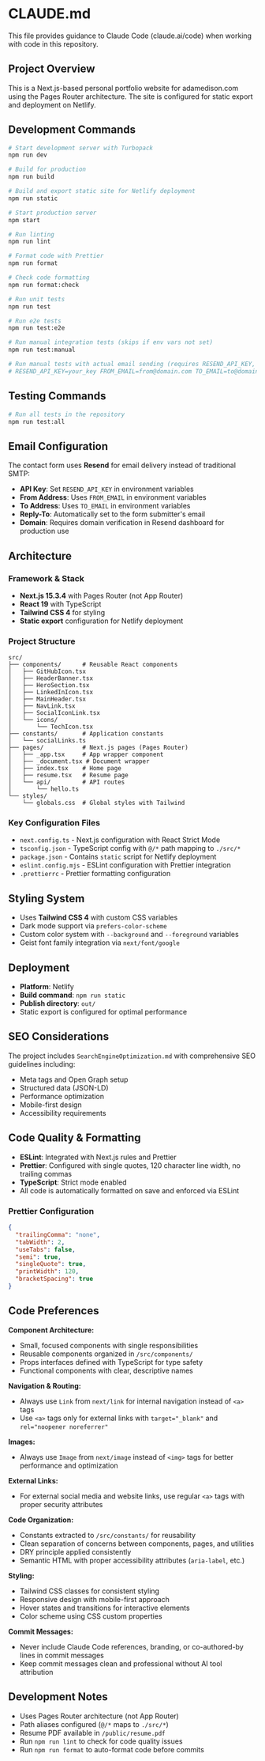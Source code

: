 # CLAUDE.md

This file provides guidance to Claude Code (claude.ai/code) when working with code in this repository.

## Project Overview

This is a Next.js-based personal portfolio website for adamedison.com using the Pages Router architecture. The site is configured for static export and deployment on Netlify.

## Development Commands

```bash
# Start development server with Turbopack
npm run dev

# Build for production
npm run build

# Build and export static site for Netlify deployment
npm run static

# Start production server
npm start

# Run linting
npm run lint

# Format code with Prettier
npm run format

# Check code formatting
npm run format:check

# Run unit tests
npm run test

# Run e2e tests
npm run test:e2e

# Run manual integration tests (skips if env vars not set)
npm run test:manual

# Run manual tests with actual email sending (requires RESEND_API_KEY, FROM_EMAIL, TO_EMAIL)
# RESEND_API_KEY=your_key FROM_EMAIL=from@domain.com TO_EMAIL=to@domain.com npm run test:manual
```

## Testing Commands

```bash
# Run all tests in the repository
npm run test:all
```

## Email Configuration

The contact form uses **Resend** for email delivery instead of traditional SMTP:

- **API Key**: Set `RESEND_API_KEY` in environment variables
- **From Address**: Uses `FROM_EMAIL` in environment variables
- **To Address**: Uses `TO_EMAIL` in environment variables
- **Reply-To**: Automatically set to the form submitter's email
- **Domain**: Requires domain verification in Resend dashboard for production use

## Architecture

### Framework & Stack

- **Next.js 15.3.4** with Pages Router (not App Router)
- **React 19** with TypeScript
- **Tailwind CSS 4** for styling
- **Static export** configuration for Netlify deployment

### Project Structure

```
src/
├── components/      # Reusable React components
│   ├── GitHubIcon.tsx
│   ├── HeaderBanner.tsx
│   ├── HeroSection.tsx
│   ├── LinkedInIcon.tsx
│   ├── MainHeader.tsx
│   ├── NavLink.tsx
│   ├── SocialIconLink.tsx
│   └── icons/
│       └── TechIcon.tsx
├── constants/       # Application constants
│   └── socialLinks.ts
├── pages/           # Next.js pages (Pages Router)
│   ├── _app.tsx     # App wrapper component
│   ├── _document.tsx # Document wrapper
│   ├── index.tsx    # Home page
│   ├── resume.tsx   # Resume page
│   └── api/         # API routes
│       └── hello.ts
└── styles/
    └── globals.css  # Global styles with Tailwind
```

### Key Configuration Files

- `next.config.ts` - Next.js configuration with React Strict Mode
- `tsconfig.json` - TypeScript config with `@/*` path mapping to `./src/*`
- `package.json` - Contains `static` script for Netlify deployment
- `eslint.config.mjs` - ESLint configuration with Prettier integration
- `.prettierrc` - Prettier formatting configuration

## Styling System

- Uses **Tailwind CSS 4** with custom CSS variables
- Dark mode support via `prefers-color-scheme`
- Custom color system with `--background` and `--foreground` variables
- Geist font family integration via `next/font/google`

## Deployment

- **Platform**: Netlify
- **Build command**: `npm run static`
- **Publish directory**: `out/`
- Static export is configured for optimal performance

## SEO Considerations

The project includes `SearchEngineOptimization.md` with comprehensive SEO guidelines including:

- Meta tags and Open Graph setup
- Structured data (JSON-LD)
- Performance optimization
- Mobile-first design
- Accessibility requirements

## Code Quality & Formatting

- **ESLint**: Integrated with Next.js rules and Prettier
- **Prettier**: Configured with single quotes, 120 character line width, no trailing commas
- **TypeScript**: Strict mode enabled
- All code is automatically formatted on save and enforced via ESLint

### Prettier Configuration

```json
{
  "trailingComma": "none",
  "tabWidth": 2,
  "useTabs": false,
  "semi": true,
  "singleQuote": true,
  "printWidth": 120,
  "bracketSpacing": true
}
```

## Code Preferences

**Component Architecture:**

- Small, focused components with single responsibilities
- Reusable components organized in `/src/components/`
- Props interfaces defined with TypeScript for type safety
- Functional components with clear, descriptive names

**Navigation & Routing:**

- Always use `Link` from `next/link` for internal navigation instead of `<a>` tags
- Use `<a>` tags only for external links with `target="_blank"` and `rel="noopener noreferrer"`

**Images:**

- Always use `Image` from `next/image` instead of `<img>` tags for better performance and optimization

**External Links:**

- For external social media and website links, use regular `<a>` tags with proper security attributes

**Code Organization:**

- Constants extracted to `/src/constants/` for reusability
- Clean separation of concerns between components, pages, and utilities
- DRY principle applied consistently
- Semantic HTML with proper accessibility attributes (`aria-label`, etc.)

**Styling:**

- Tailwind CSS classes for consistent styling
- Responsive design with mobile-first approach
- Hover states and transitions for interactive elements
- Color scheme using CSS custom properties

**Commit Messages:**

- Never include Claude Code references, branding, or co-authored-by lines in commit messages
- Keep commit messages clean and professional without AI tool attribution

## Development Notes

- Uses Pages Router architecture (not App Router)
- Path aliases configured (`@/*` maps to `./src/*`)
- Resume PDF available in `/public/resume.pdf`
- Run `npm run lint` to check for code quality issues
- Run `npm run format` to auto-format code before commits
